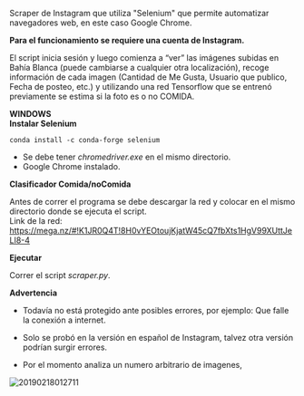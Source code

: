 Scraper de Instagram que utiliza "Selenium" que permite automatizar navegadores web, en este caso Google Chrome.

**Para el funcionamiento se requiere una cuenta de Instagram.**

El script	 inicia sesión y luego comienza a “ver” las imágenes subidas en Bahía Blanca (puede cambiarse a cualquier otra localización), recoge información de cada imagen (Cantidad de Me Gusta, Usuario que publico, Fecha de posteo, etc.) y utilizando una red Tensorflow que se entrenó previamente se estima si la foto es o no COMIDA.

**WINDOWS**  <br />
**Instalar Selenium**

```
conda install -c conda-forge selenium
```
- Se debe tener *chromedriver.exe* en el mismo directorio.  <br />
- Google Chrome instalado. <br />

**Clasificador Comida/noComida**

Antes de correr el programa se debe descargar la red y colocar en el mismo directorio donde se ejecuta el script. <br />
Link de la red: https://mega.nz/#!K1JR0Q4T!8H0vYEOtoujKjatW45cQ7fbXts1HgV99XUttJeLI8-4

**Ejecutar**

Correr el script *scraper.py*.



**Advertencia**

- Todavía no está protegido ante posibles errores, por ejemplo: Que falle la conexión a internet.<br /> 

- Solo se probó en la versión en español de Instagram, talvez otra versión podrían surgir errores. <br /> 

- Por el momento analiza un numero arbitrario de imagenes, 


![20190218012711](https://user-images.githubusercontent.com/40048927/52928328-e163e800-331d-11e9-9258-fa2c46086d94.gif)

